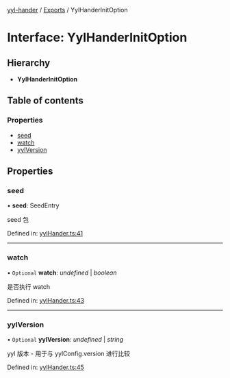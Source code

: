 [yyl-hander](../README.md) / [Exports](../modules.md) / YylHanderInitOption

# Interface: YylHanderInitOption

## Hierarchy

- **YylHanderInitOption**

## Table of contents

### Properties

- [seed](yylhanderinitoption.md#seed)
- [watch](yylhanderinitoption.md#watch)
- [yylVersion](yylhanderinitoption.md#yylversion)

## Properties

### seed

• **seed**: SeedEntry

seed 包

Defined in: [yylHander.ts:41](https://github.com/jackness1208/yyl-hander/blob/d810b2c/src/yylHander.ts#L41)

---

### watch

• `Optional` **watch**: _undefined_ \| _boolean_

是否执行 watch

Defined in: [yylHander.ts:43](https://github.com/jackness1208/yyl-hander/blob/d810b2c/src/yylHander.ts#L43)

---

### yylVersion

• `Optional` **yylVersion**: _undefined_ \| _string_

yyl 版本 - 用于与 yylConfig.version 进行比较

Defined in: [yylHander.ts:45](https://github.com/jackness1208/yyl-hander/blob/d810b2c/src/yylHander.ts#L45)

